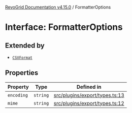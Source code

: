 [RevoGrid Documentation v4.15.0](README.md) / FormatterOptions

# Interface: FormatterOptions

## Extended by

- [`CSVFormat`](Interface.CSVFormat.md)

## Properties

| Property | Type | Defined in |
| ------ | ------ | ------ |
| `encoding` | `string` | [src/plugins/export/types.ts:13](https://github.com/revolist/revogrid/blob/f57e3b1afae49404a5b6670c54899cb5770f47c4/src/plugins/export/types.ts#L13) |
| `mime` | `string` | [src/plugins/export/types.ts:12](https://github.com/revolist/revogrid/blob/f57e3b1afae49404a5b6670c54899cb5770f47c4/src/plugins/export/types.ts#L12) |
